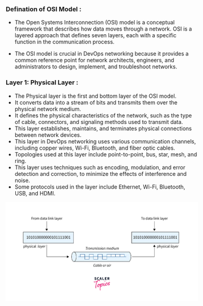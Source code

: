### Defination of OSI Model :
- The Open Systems Interconnection (OSI) model is a conceptual framework that describes how data moves through a network. OSI is a layered approach that defines seven layers, each with a specific function in the communication process.

- The OSI model is crucial in DevOps networking because it provides a common reference point for network architects, engineers, and administrators to design, implement, and troubleshoot networks.


### Layer 1: Physical Layer :
- The Physical layer is the first and bottom layer of the OSI model.
- It converts data into a stream of bits and transmits them over the physical network medium.
- It defines the physical characteristics of the network, such as the type of cable, connectors, and signaling methods used to transmit data.
- This layer establishes, maintains, and terminates physical connections between network devices.
- This layer in DevOps networking uses various communication channels, including copper wires, Wi-Fi, Bluetooth, and fiber optic cables.
- Topologies used at this layer include point-to-point, bus, star, mesh, and ring.
- This layer uses techniques such as encoding, modulation, and error detection and correction, to minimize the effects of interference and noise.
- Some protocols used in the layer include Ethernet, Wi-Fi, Bluetooth, USB, and HDMI.



![image](/resources_img/physical-layer-of-osi-model%20(3).png)